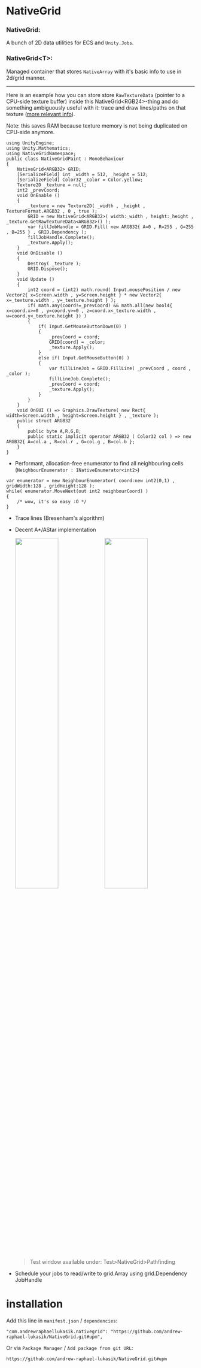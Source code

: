 # NativeGrid

### NativeGrid:
A bunch of 2D data utilities for ECS and `Unity.Jobs`.

### NativeGrid<span><</span>T<span>></span>:
Managed container that stores `NativeArray` with it's basic info to use in 2d/grid manner.

---

Here is an example how you can store store `RawTextureData` (pointer to a CPU-side texture buffer) inside this NativeGrid<span><</span>RGB24<span>></span>-thing and do something ambiguously useful with it: trace and draw lines/paths on that texture ([more relevant info](https://github.com/andrew-raphael-lukasik/RawTextureDataProcessingExamples)).

Note: this saves RAM because texture memory is not being duplicated on CPU-side anymore.
```
using UnityEngine;
using Unity.Mathematics;
using NativeGridNamespace;
public class NativeGridPaint : MonoBehaviour
{
	NativeGrid<ARGB32> GRID;
	[SerializeField] int _width = 512, _height = 512;
	[SerializeField] Color32 _color = Color.yellow;
	Texture2D _texture = null;
	int2 _prevCoord;
	void OnEnable ()
	{
		_texture = new Texture2D( _width , _height , TextureFormat.ARGB32 , 0 , true );
		GRID = new NativeGrid<ARGB32>( width:_width , height:_height , _texture.GetRawTextureData<ARGB32>() );
		var fillJobHandle = GRID.Fill( new ARGB32{ A=0 , R=255 , G=255 , B=255 } , GRID.Dependency );
		fillJobHandle.Complete();
		_texture.Apply();
	}
	void OnDisable ()
	{
		Destroy( _texture );
		GRID.Dispose();
	}
	void Update ()
	{
		int2 coord = (int2) math.round( Input.mousePosition / new Vector2{ x=Screen.width , y=Screen.height } * new Vector2{ x=_texture.width , y=_texture.height } );
		if( math.any(coord!=_prevCoord) && math.all(new bool4{ x=coord.x>=0 , y=coord.y>=0 , z=coord.x<_texture.width , w=coord.y<_texture.height }) )
		{
			if( Input.GetMouseButtonDown(0) )
			{
				_prevCoord = coord;
				GRID[coord] = _color;
				_texture.Apply();
			}
			else if( Input.GetMouseButton(0) )
			{
				var fillLineJob = GRID.FillLine( _prevCoord , coord , _color );
				fillLineJob.Complete();
				_prevCoord = coord;
				_texture.Apply();
			}
		}
	}
	void OnGUI () => Graphics.DrawTexture( new Rect{ width=Screen.width , height=Screen.height } , _texture );
	public struct ARGB32
	{
		public byte A,R,G,B;
		public static implicit operator ARGB32 ( Color32 col ) => new ARGB32{ A=col.a , R=col.r , G=col.g , B=col.b };
	}
}

```
- Performant, allocation-free enumerator to find all neighbouring cells (`NeighbourEnumerator : INativeEnumerator<int2>`)
```
var enumerator = new NeighbourEnumerator( coord:new int2(0,1) , gridWidth:128 , gridHeight:128 );
while( enumerator.MoveNext(out int2 neighbourCoord) )
{
    /* wow, it's so easy :O */
}
```
- Trace lines (Bresenham's algorithm)
- Decent A*/AStar implementation
  <p float="center">
    <img src="https://i.imgur.com/HsFXAGI.gif" width="49%">
    <img src="https://i.imgur.com/enK6UOs.gif" width="49%">
  </p>

  > Test window available under: Test>NativeGrid>Pathfinding

- Schedule your jobs to read/write to grid.Array using grid.Dependency JobHandle

# installation
Add this line in `manifest.json` / `dependencies`:
```
"com.andrewraphaellukasik.nativegrid": "https://github.com/andrew-raphael-lukasik/NativeGrid.git#upm",
```

Or via `Package Manager` / `Add package from git URL`:
```
https://github.com/andrew-raphael-lukasik/NativeGrid.git#upm
```
